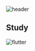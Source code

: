 ![header](https://capsule-render.vercel.app/api?text=junyoung&fontSize=40)

## Study

<img alt="flutter" src ="https://img.shields.io/badge/flutter-#02569B.svg?&style=for-the-badge&logo=flutter&logoColor=BLUE"/>




